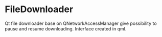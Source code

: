# FileDownloader
Qt file downloader base on QNetworkAccessManager give possibility to pause and resume downloading. Interface created in qml.
